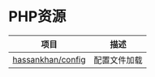 # PHP资源

| 项目 | 描述 |
| --- | --- |
| [hassankhan/config](https://packagist.org/packages/hassankhan/config) | 配置文件加载 |



